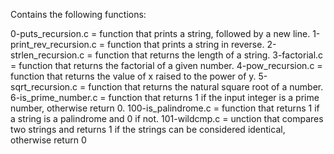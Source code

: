 Contains the following functions:

0-puts_recursion.c = function that prints a string, followed by a new line.
1-print_rev_recursion.c = function that prints a string in reverse.
2-strlen_recursion.c = function that returns the length of a string.
3-factorial.c = function that returns the factorial of a given number.
4-pow_recursion.c = function that returns the value of x raised to the power of y.
5-sqrt_recursion.c = function that returns the natural square root of a number.
6-is_prime_number.c = function that returns 1 if the input integer is a prime number, otherwise return 0.
100-is_palindrome.c = function that returns 1 if a string is a palindrome and 0 if not.
101-wildcmp.c = unction that compares two strings and returns 1 if the strings can be considered identical, otherwise return 0
